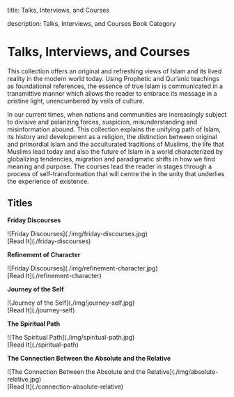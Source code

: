 title: Talks, Interviews, and Courses

description: Talks, Interviews, and Courses Book Category

# Talks, Interviews, and Courses

This collection offers an original and refreshing views of Islam and its lived reality in the modern world today. Using Prophetic and Qur’anic teachings as foundational references, the essence of true Islam is communicated in a transmittive manner which allows the reader to embrace its message in a pristine light, unencumbered by veils of culture.

In our current times, when nations and communities are increasingly subject to divisive and polarizing forces, suspicion, misunderstanding and misinformation abound. This collection explains the unifying path of Islam, its history and development as a religion, the distinction between original and primordial Islam and the acculturated traditions of Muslims, the life that Muslims lead today and also the future of Islam in a world characterized by globalizing tendencies, migration and paradigmatic shifts in how we find meaning and purpose. The courses lead the reader in stages through a process of self-transformation that will centre the in the unity that underlies the experience of existence.

## Titles

<div markdown="1" class="card book sidebar center gemoji center-content">

**Friday Discourses**

<div markdown="2" class="book-image">
![Friday Discourses](./img/friday-discourses.jpg)
</div>

<div markdown="3" class="book-link">
[Read It](./friday-discourses)
</div>

</div>

<div markdown="1" class="card book sidebar center gemoji center-content">

**Refinement of Character**

<div markdown="2" class="book-image">
![Friday Discourses](./img/refinement-character.jpg)
</div>

<div markdown="3" class="book-link">
[Read It](./refinement-character)
</div>

</div>

<div markdown="1" class="card book sidebar center gemoji center-content">

**Journey of the Self**

<div markdown="2" class="book-image">
![Journey of the Self](./img/journey-self.jpg)
</div>

<div markdown="3" class="book-link">
[Read It](./journey-self)
</div>

</div>

<div markdown="1" class="card book sidebar center gemoji center-content">

**The Spiritual Path**

<div markdown="2" class="book-image">
![The Spiritual Path](./img/spiritual-path.jpg)
</div>

<div markdown="3" class="book-link">
[Read It](./spiritual-path)
</div>

</div>

<div markdown="1" class="card book sidebar center gemoji center-content">

**The Connection Between the Absolute and the Relative**

<div markdown="2" class="book-image">
![The Connection Between the Absolute and the Relative](./img/absolute-relative.jpg)
</div>

<div markdown="3" class="book-link">
[Read It](./connection-absolute-relative)
</div>

</div>